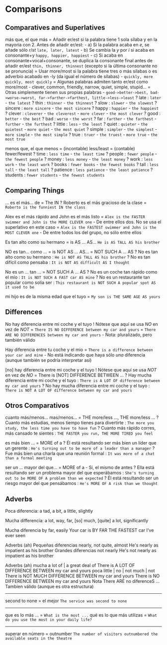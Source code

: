 # Comparisons

## Comparatives and Superlatives

más que, el que más
    = Añadir er/est si la palabra tiene 1 sola sílaba y en la mayoría con 2. Antes de añadir er/est:
        - a) Si la palabra acaba en _e_, se añade sólo _r_/_st_ `late, later, latest`
        - b) Se cambia la _y_ por _i_ si acaba en consonante+y `happy, happier, happiest`
        - c) Si acaba en consonante+vocal+consonante, se duplica la consonante final antes de añadir er/est `thin, thinner, thinnest` (excepto si la última consonante no se pronuncia)
    = Usar more/most si la palabra tiene tres o más sílabas o es adverbio acabado en -ly (da igual el número de sílabas)
        - `quickly, more quickly, most quickly`
    = Algunas palabras admiten tanto er/est como more/most
        - clever, common, friendly, narrow, quiet, simple, stupid...
    = Otras simplemente tienen sus propias palabras
        - `good->better->best, bad->worse->worst, far->farther->farthest, little->less->least`
    ? late : `later` - `the latest`
    ? thin : `thinner` - `the thinnest`
    ? slow : `slower` - `the slowest`
    ? sincere : `more sincere` - `the most sincere`
    ? happy : `happier` - `the happiest`
    ? clever : `cleverer` - `the cleverest` - `more clever` - `the most clever`
    ? good : `better` - `the best`
    ? bad : `worse` - `the worst`
    ? far : `farther` - `the farthest` - `further` - `the furthest`
    ? little : `less` - `the least`
    ? quiet : `quieter` - `the quietest` - `more quiet` - `the most quiet`
    ? simple : `simpler` - `the simplest` - `more simple` - `the most simple`
    ? true : `truer` - `the truest` - `more true` - `the most true`


menos que, el que menos
    = (incontable) less/least
    = (contable) fewer/fewest
    ? time : `less time` - `the least time`
    ? people : `fewer people` - `the fewest people`
    ? money : `less money` - `the least money`
    ? work : `less work` - `the least work`
    ? books : `fewer books` - `the fewest books`
    ? tall : `less tall` - `the least tall`
    ? patience : `less patience` - `the least patience`
    ? students : `fewer students` - `the fewest students`

## Comparing Things

... es el más... de <grupo>
    = The <superlative> IN <group>
    ? Roberto es el más gracioso de la clase = `Roberto is the funniest IN the class`

Alex es el más rápido and John es el más listo
    = `Alex is the FASTER swimmer and John is the MORE CLEVER one`
        - De entre ellos dos. No se usa el superlativo en este caso
    = `Alex is the FASTEST swimmer and John is the MOST CLEVER one`
        - De entre todos los del grupo, no sólo entre ellos

Es tan alto como su hermano
    = is AS ... AS... `He is AS TALL AS his brother`

NO es tan... como ...
    = is NOT AS ... AS...
    = NOT SUCH A ... AS
? No es tan alto como su hermano : `He is NOT AS TALL AS his brother`
? No es tan difícil como pensaba : `It is NOT AS difficult AS I thought`

No es un ... tan ...
    = NOT SUCH A ... AS
    ? No es un coche tan rápido como el mío : `It is NOT SUCH A FAST car AS mine`
    ? No es un restaurante tan popular como solía ser : `This restaurant is NOT SUCH A popular spot AS it used to be`

mi hijo es de la misma edad que el tuyo
    = `My son is THE SAME AGE AS yours`

## Differences

No hay diferencia entre mi coche y el tuyo
    ! Nótese que aquí se usa _NO_ en vez de _NOT_
    = `There IS NO DIFFERENCE between my car and yours`
    = `There ARE NO DIFFERENCES between my car and yours`
        - Nota: pluralizado, pero también válido

Hay diferencia entre tu coche y el mio
    = `There is a difference between your car and mine`
        - No está indicando que haya sólo _una_ diferencia (aunque también se podría interpretar así)

[no] hay <cierta> diferencia entre mi coche y el tuyo
    ! Nótese que aquí se usa _NOT_ en vez de _NO_
    = There is [NOT] <adj> DIFFERENCE BETWEEN ...
    ? Hay mucha diferencia entre mi coche y el tuyo : `There is A LOT OF difference between my car and yours`
    ? No hay mucha diferencia entre mi coche y el tuyo : `There is NOT A LOT OF difference between my car and yours`

## Otros Comparativos

cuanto más/menos... mas/menos...
    = THE more/less ..., THE more/less ...
    ? Cuanto más estudias, menos tiempo tienes para divertirte : `The more you study, the less time you have to have fun`
    ? Cuanto más rápido corres, más cansado te sientes : `THE FASTER you run, THE MORE TIRED you feel`

es más bien ...
    = MORE of a <noun>
    ? Él está resultando ser más bien un líder que un gerente : `He's turning out to be more of a leader than a manager`
    ? Fue más bien una charla que una reunión formal : `It was more of a chat than a formal meeting`

ser un ... mayor del que...
    = MORE of a <noun>
    - Sí, el mismo de antes
    ? Ella está resultando ser un problema mayor del que esperábamos : `She's turning out to be MORE OF A problem than we expected`
    ? Él está resultando ser un riesgo mayor del que pensábamos : `He's MORE OF A risk than we thought`


## Adverbs

<!-- TODO: 📅 /**/ Poner aquí los adverbios de comparación? by far, ... -->
Poca diferencia:
	a tad, a bit, a little, slightly

Mucha differencia:
    a lot, way, far, [so] much, [quite] a lot, significantly

Mucha diferencia
	by far, easily
		Your car is BY FAR THE FASTEST car I've ever seen

Adverbs (ah)
	Pequeñas diferencias
		nearly, not quite, almost
			He's nearly as impatient as his brother
	Grandes diferencias
		not nearly
			He's not nearly as impatient as his brother

Adverbs (ah)
	mucha
		a lot of | a great deal of
		There is A LOT OF DIFFERENCE BETWEEN my car and yours
	poca
		little | no | not much | not <mucha>
		There is NOT MUCH DIFFERENCE BETWEEN my car and yours
		There is NO DIFFERENCE BETWEEN my car and yours
			Nota
				There ARE no diferenceS ...
				Tambíen válido (aunque es otra estructura)


----

second to none = el mejor `The service was second to none`

---
que es lo más ... = `What is the most ...`
qué es lo que más utilizas = `What do you use the most in your daily life?`

----

superar en número = outnumber `The number of visitors outnumbered the available seats in the theatre`
